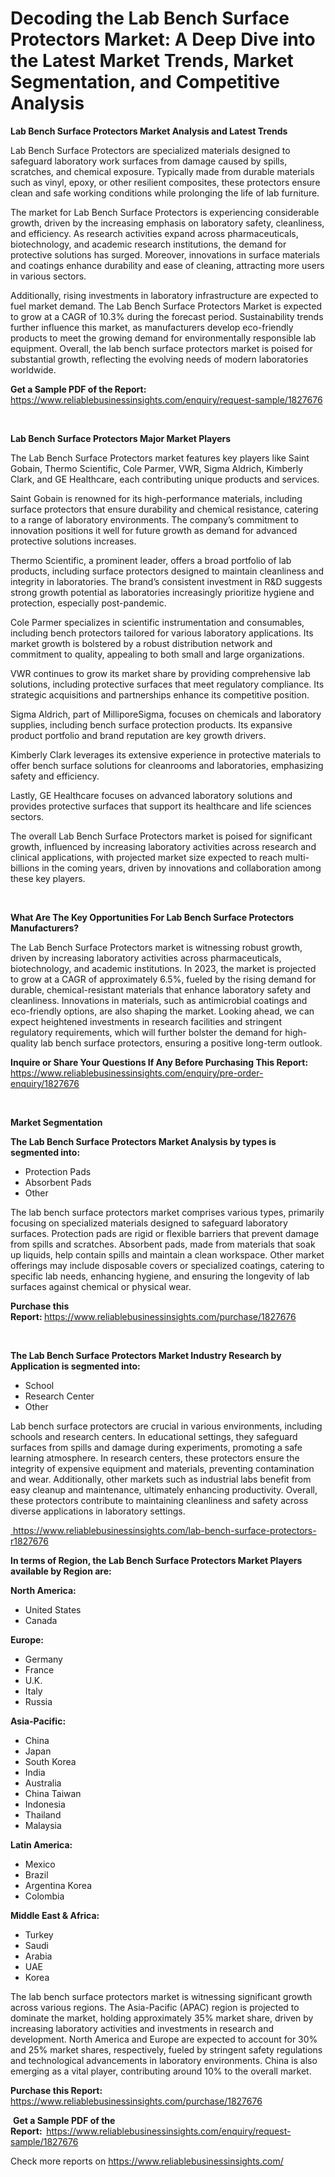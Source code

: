 <p><h1>Decoding the Lab Bench Surface Protectors Market: A Deep Dive into the Latest Market Trends, Market Segmentation, and Competitive Analysis</h1></p><p><strong>Lab Bench Surface Protectors Market Analysis and Latest Trends</strong></p>
<p><p>Lab Bench Surface Protectors are specialized materials designed to safeguard laboratory work surfaces from damage caused by spills, scratches, and chemical exposure. Typically made from durable materials such as vinyl, epoxy, or other resilient composites, these protectors ensure clean and safe working conditions while prolonging the life of lab furniture.</p><p>The market for Lab Bench Surface Protectors is experiencing considerable growth, driven by the increasing emphasis on laboratory safety, cleanliness, and efficiency. As research activities expand across pharmaceuticals, biotechnology, and academic research institutions, the demand for protective solutions has surged. Moreover, innovations in surface materials and coatings enhance durability and ease of cleaning, attracting more users in various sectors.</p><p>Additionally, rising investments in laboratory infrastructure are expected to fuel market demand. The Lab Bench Surface Protectors Market is expected to grow at a CAGR of 10.3% during the forecast period. Sustainability trends further influence this market, as manufacturers develop eco-friendly products to meet the growing demand for environmentally responsible lab equipment. Overall, the lab bench surface protectors market is poised for substantial growth, reflecting the evolving needs of modern laboratories worldwide.</p></p>
<p><strong>Get a Sample PDF of the Report:&nbsp;</strong> <a href="https://www.reliablebusinessinsights.com/enquiry/request-sample/1827676?utm_campaign=2464&utm_medium=2&utm_source=Github&utm_content=ia&utm_term=28022025&utm_id=lab-bench-surface-protectors">https://www.reliablebusinessinsights.com/enquiry/request-sample/1827676</a></p>
<p>&nbsp;</p>
<p><strong>Lab Bench Surface Protectors Major Market Players</strong></p>
<p><p>The Lab Bench Surface Protectors market features key players like Saint Gobain, Thermo Scientific, Cole Parmer, VWR, Sigma Aldrich, Kimberly Clark, and GE Healthcare, each contributing unique products and services. </p><p>Saint Gobain is renowned for its high-performance materials, including surface protectors that ensure durability and chemical resistance, catering to a range of laboratory environments. The company’s commitment to innovation positions it well for future growth as demand for advanced protective solutions increases. </p><p>Thermo Scientific, a prominent leader, offers a broad portfolio of lab products, including surface protectors designed to maintain cleanliness and integrity in laboratories. The brand’s consistent investment in R&D suggests strong growth potential as laboratories increasingly prioritize hygiene and protection, especially post-pandemic.</p><p>Cole Parmer specializes in scientific instrumentation and consumables, including bench protectors tailored for various laboratory applications. Its market growth is bolstered by a robust distribution network and commitment to quality, appealing to both small and large organizations.</p><p>VWR continues to grow its market share by providing comprehensive lab solutions, including protective surfaces that meet regulatory compliance. Its strategic acquisitions and partnerships enhance its competitive position.</p><p>Sigma Aldrich, part of MilliporeSigma, focuses on chemicals and laboratory supplies, including bench surface protection products. Its expansive product portfolio and brand reputation are key growth drivers.</p><p>Kimberly Clark leverages its extensive experience in protective materials to offer bench surface solutions for cleanrooms and laboratories, emphasizing safety and efficiency.</p><p>Lastly, GE Healthcare focuses on advanced laboratory solutions and provides protective surfaces that support its healthcare and life sciences sectors.</p><p>The overall Lab Bench Surface Protectors market is poised for significant growth, influenced by increasing laboratory activities across research and clinical applications, with projected market size expected to reach multi-billions in the coming years, driven by innovations and collaboration among these key players.</p></p>
<p>&nbsp;</p>
<p><strong>What Are The Key Opportunities For Lab Bench Surface Protectors Manufacturers?</strong></p>
<p><p>The Lab Bench Surface Protectors market is witnessing robust growth, driven by increasing laboratory activities across pharmaceuticals, biotechnology, and academic institutions. In 2023, the market is projected to grow at a CAGR of approximately 6.5%, fueled by the rising demand for durable, chemical-resistant materials that enhance laboratory safety and cleanliness. Innovations in materials, such as antimicrobial coatings and eco-friendly options, are also shaping the market. Looking ahead, we can expect heightened investments in research facilities and stringent regulatory requirements, which will further bolster the demand for high-quality lab bench surface protectors, ensuring a positive long-term outlook.</p></p>
<p><strong>Inquire or Share Your Questions If Any Before Purchasing This Report:</strong> <a href="https://www.reliablebusinessinsights.com/enquiry/pre-order-enquiry/1827676?utm_campaign=2464&utm_medium=2&utm_source=Github&utm_content=ia&utm_term=28022025&utm_id=lab-bench-surface-protectors">https://www.reliablebusinessinsights.com/enquiry/pre-order-enquiry/1827676</a></p>
<p>&nbsp;</p>
<p><strong>Market Segmentation</strong></p>
<p><strong>The Lab Bench Surface Protectors Market Analysis by types is segmented into:</strong></p>
<p><ul><li>Protection Pads</li><li>Absorbent Pads</li><li>Other</li></ul></p>
<p><p>The lab bench surface protectors market comprises various types, primarily focusing on specialized materials designed to safeguard laboratory surfaces. Protection pads are rigid or flexible barriers that prevent damage from spills and scratches. Absorbent pads, made from materials that soak up liquids, help contain spills and maintain a clean workspace. Other market offerings may include disposable covers or specialized coatings, catering to specific lab needs, enhancing hygiene, and ensuring the longevity of lab surfaces against chemical or physical wear.</p></p>
<p><strong>Purchase this Report:&nbsp;</strong><a href="https://www.reliablebusinessinsights.com/purchase/1827676?utm_campaign=2464&utm_medium=2&utm_source=Github&utm_content=ia&utm_term=28022025&utm_id=lab-bench-surface-protectors">https://www.reliablebusinessinsights.com/purchase/1827676</a></p>
<p>&nbsp;</p>
<p><strong>The Lab Bench Surface Protectors Market Industry Research by Application is segmented into:</strong></p>
<p><ul><li>School</li><li>Research Center</li><li>Other</li></ul></p>
<p><p>Lab bench surface protectors are crucial in various environments, including schools and research centers. In educational settings, they safeguard surfaces from spills and damage during experiments, promoting a safe learning atmosphere. In research centers, these protectors ensure the integrity of expensive equipment and materials, preventing contamination and wear. Additionally, other markets such as industrial labs benefit from easy cleanup and maintenance, ultimately enhancing productivity. Overall, these protectors contribute to maintaining cleanliness and safety across diverse applications in laboratory settings.</p></p>
<p><a href="https://www.reliablebusinessinsights.com/lab-bench-surface-protectors-r1827676?utm_campaign=2464&utm_medium=2&utm_source=Github&utm_content=ia&utm_term=28022025&utm_id=lab-bench-surface-protectors">&nbsp;https://www.reliablebusinessinsights.com/lab-bench-surface-protectors-r1827676</a></p>
<p><strong>In terms of Region, the Lab Bench Surface Protectors Market Players available by Region are:</strong></p>
<p>
    <p> <strong> North America: </strong>
        <ul>
            <li>United States</li>
            <li>Canada</li>
        </ul>
        </p> 
    <p> <strong> Europe: </strong>
        <ul>
            <li>Germany</li>
            <li>France</li>
            <li>U.K.</li>
            <li>Italy</li>
            <li>Russia</li>
        </ul>
        </p> 
    <p> <strong> Asia-Pacific: </strong>
        <ul>
            <li>China</li>
            <li>Japan</li>
            <li>South Korea</li>
            <li>India</li>
            <li>Australia</li>
            <li>China Taiwan</li>
            <li>Indonesia</li>
            <li>Thailand</li>
            <li>Malaysia</li>
        </ul>
        </p> 
    <p> <strong> Latin America: </strong>
        <ul>
            <li>Mexico</li>
            <li>Brazil</li>
            <li>Argentina Korea</li>
            <li>Colombia</li>
        </ul>
        </p> 
    <p> <strong> Middle East & Africa: </strong>
        <ul>
            <li>Turkey</li>
            <li>Saudi</li>
            <li>Arabia</li>
            <li>UAE</li>
            <li>Korea</li>
        </ul>
    </p>
    </p>
<p><p>The lab bench surface protectors market is witnessing significant growth across various regions. The Asia-Pacific (APAC) region is projected to dominate the market, holding approximately 35% market share, driven by increasing laboratory activities and investments in research and development. North America and Europe are expected to account for 30% and 25% market shares, respectively, fueled by stringent safety regulations and technological advancements in laboratory environments. China is also emerging as a vital player, contributing around 10% to the overall market.</p></p>
<p><strong>Purchase this Report: </strong><a href="https://www.reliablebusinessinsights.com/purchase/1827676?utm_campaign=2464&utm_medium=2&utm_source=Github&utm_content=ia&utm_term=28022025&utm_id=lab-bench-surface-protectors">https://www.reliablebusinessinsights.com/purchase/1827676</a></p>
<p>&nbsp;<strong>Get a Sample PDF of the Report:&nbsp;&nbsp;</strong><a href="https://www.reliablebusinessinsights.com/enquiry/request-sample/1827676?utm_campaign=2464&utm_medium=2&utm_source=Github&utm_content=ia&utm_term=28022025&utm_id=lab-bench-surface-protectors">https://www.reliablebusinessinsights.com/enquiry/request-sample/1827676</a></p>
<p><strong></strong></p>
<p>Check more reports on <a href="https://www.reliablebusinessinsights.com/?utm_campaign=2464&utm_medium=2&utm_source=Github&utm_content=ia&utm_term=28022025&utm_id=lab-bench-surface-protectors">https://www.reliablebusinessinsights.com/</a></p>